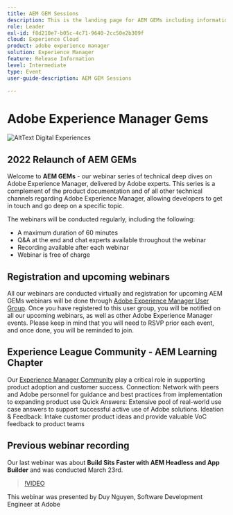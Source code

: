 ```yaml
---
title: AEM GEM Sessions
description: This is the landing page for AEM GEMs including information on the webinar series and registration info, previous and upcoming webinars
role: Leader
exl-id: f8d210e7-b05c-4c71-9640-2cc50e2b309f
cloud: Experience Cloud
product: adobe experience manager
solution: Experience Manager
feature: Release Information
level: Intermediate
type: Event
user-guide-description: AEM GEM Sessions

---
```


# Adobe Experience Manager Gems

![AltText Digital Experiences](../assets/branding/ADX_Gems.png)

## 2022 Relaunch of AEM GEMs

Welcome to **AEM GEMs** - our webinar series of technical deep dives on Adobe Experience Manager, delivered by Adobe experts. This series is a complement of the product documentation and of all other technical channels regarding Adobe Experience Manager, allowing developers to get in touch and go deep on a specific topic.

The webinars will be conducted regularly, including the following: 
* A maximum duration of 60 minutes
* Q&A at the end and chat experts available throughout the webinar
* Recording available after each webinar
* Webinar is free of charge

## Registration and upcoming webinars

All our webinars are conducted virtually and registration for upcoming AEM GEMs webinars will be done through [Adobe Experience Manager User Group](https://aem-augs.adobe.com/).
Once you have registered to this user group, you will be notified on all our upcoming webinars, as well as other Adobe Experience Manager events. Please keep in mind that you will need to RSVP prior each event, and once done, you will be reminded to join.

## Experience League Community - AEM Learning Chapter

Our [Experience Manager Community](https://experienceleaguecommunities.adobe.com/t5/adobe-experience-manager/ct-p/adobe-experience-manager-community) play a critical role in supporting product adoption and customer success​.
Connection: Network with peers and Adobe personnel for guidance and best practices from implementation to expanding product use​
Quick Answers: Extensive pool of real-world use case answers to support successful active use of Adobe solutions. ​
Ideation & Feedback: Intake customer product ideas and provide valuable VoC feedback to product teams​

## Previous webinar recording

Our last webinar was about **Build Sits Faster with AEM Headless and App Builder** and was conducted March 23rd. 

>[!VIDEO](https://video.tv.adobe.com/v/341311/?quality=12&learn=on)

This webinar was presented by Duy Nguyen, Software Development Engineer at Adobe